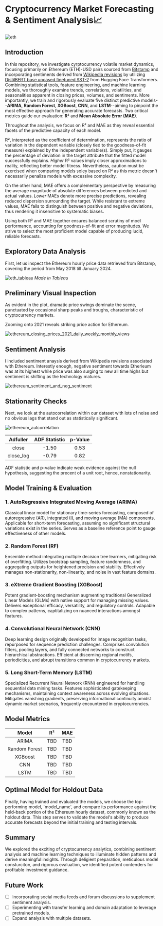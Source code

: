 # Cryptocurrency Market Forecasting & Sentiment Analysis📈

![eth](https://github.com/bryan-ortiz0/ETHtractor/assets/130245932/cdf14b5c-10ae-4326-bb17-7fd548eeba27)

## Introduction
In this repository, we investigate cyrptocurrency volatile market dynamics, focusing primarily on Ethereum (ETH)-USD pairs sourced from [Bitstamp](https://www.bitstamp.net/markets/eth/usd/) and incorporating sentiments derived from [Wikipedia revisions](https://en.wikipedia.org/w/index.php?title=Ethereum&action=history) by utilizing [DistilBERT base uncased finetuned SST-2](https://huggingface.co/distilbert-base-uncased-finetuned-sst-2-english) from Hugging Face Transformers. Combining statistical tools, feature engineering, and machine learning models, we thoroughly examine trends, correlations, volatilities, and seasonalities apparent in closing prices, volumes, and sentiments. More importantly, we train and rigorously evaluate five distinct predictive models--**ARIMA**, **Random Forest**, **XGBoost**, **CNN**, and **LSTM**--aiming to pinpoint the most effective approach for generating accurate forecasts. Two critical metrics guide our evaluation: **R²** and **Mean Absolute Error (MAE)**.

Throughout the analysis, we focus on R² and MAE as they reveal essential facets of the predictive capacity of each model.

R², interpreted as the coefficient of determination, represents the ratio of variation in the dependent variable (closely tied to the goodness-of-fit measure) explained by the independent variable(s). Simply put, it gauges the percentage of deviation in the target attribute that the fitted model successfully explains. *Higher* R² values imply closer approximations to reality, reflecting better model fitness. Nevertheless, caution must be exercised when comparing models soley based on R² as this metric doesn't necessarily penalize models with excessive complexity. 

On the other hand, MAE offers a complementary perspective by measuring the average magnitude of absolute differences between predicted and actual values. *Lower* MAEs denote more precise predictions, revealing reduced dispersion surrounding the target. While resistant to extreme values, MAE fails to distinguish between positive and negative deviations, thus rendering it insensitive to systematic biases.

Using both R² and MAE together ensures balanced scrutiny of moel performance, accounting for goodness-of-fit and error magnitudes. We strive to select the most proficient model capable of producing lucid, reliable forecasts.

## Exploratory Data Analysis
First, let us inspect the Ethereum hourly price data retrieved from Bitstamp, covering the period from May 2018 till January 2024.

![eth_tableau](https://github.com/bryan-ortiz0/ETHtractor/assets/130245932/7ce93a62-f283-45af-b31e-4dad2a765dfd)
*Made in Tableau*

## Preliminary Visual Inspection
As evident in the plot, dramatic price swings dominate the scene, punctuated by occasional sharp peaks and troughs, characteristic of cryptocurrency markets. 

Zooming onto 2021 reveals striking price action for Ethereum.

![ethereum_closing_prices_2021_daily_weekly_monthly_views](https://github.com/bryan-ortiz0/ETHtractor/assets/130245932/76fdd41e-2e0e-46eb-9ae3-384cb3cb2725)

## Sentiment Analysis
I included sentiment anaysis derived from Wikipedia revisions associated with Ethereum. Interestly enough, negative sentiment towards Etherleum was at its highest while price was also surging to new all time highs but sentiment is shifting as the technology matures.

![ethereum_sentiment_and_neg_sentiment](https://github.com/bryan-ortiz0/ETHtractor/assets/130245932/b1989a65-77c3-4ce0-b2e6-8dd41d728245)

## Stationarity Checks
Next, we look at the autocorrelation within our dataset with lots of noise and no obvious lags that stand out as statistically significant.

![ethereum_autcorrelation](https://github.com/bryan-ortiz0/ETHtractor/assets/130245932/f2260f27-45e4-49df-949e-b0b5026b223f)

| Adfuller | ADF Statistic | p-Value | 
| :------: | :------------:| :-----: |
| close    | -1.50         | 0.53    |
| close_log| -0.79         | 0.82    |

ADF statistic and p-value indicate weak evidence against the null hypothesis, suggesting the precent of a unit root, hence, nonstationarity.

## Model Training & Evaluation
### 1. AutoRegressive Integrated Moving Average (ARIMA)
Classical linear model for stationary time-series forecasting, composed of autoregressive (AR), integrated (I), and moving average (MA) components. Applicable for short-term forecasting, assuming no significant structural variations exist in the series. Serves as a baseline reference point to gauge effectiveness of other models.
### 2. Random Forest (RF)
Ensemble method integrating multiple decision tree learners, mitigating risk of overfitting. Utilizes bootstrap sampling, feature randomness, and aggregating outputs for heightened precision and stability. Effectively manages non-stationarity, non-linearity, and noise in vast feature domains.
### 3. eXtreme Gradient Boosting (XGBoost)
Potent gradient-boosting mechanism augmenting traditional Generalized Linear Models (GLMs) with native support for managing missing values. Delivers exceptional efficacy, versatility, and regulatory controls. Adapable to complex patterns, captitalizing on nuanced interactions amongst features.
### 4. Convolutional Neural Network (CNN)
Deep learning design originally developed for image recognition tasks, repurposed for sequence prediction challenges. Comprises convolution filters, pooling layers, and fully connected networks to construct hierarchical abstractions. Efficient at discerning regional motifs, periodicities, and abrupt transitions common in cryptocurrency markets.
### 5. Long Short-Term Memory (LSTM)
Specialized Recurrent Neural Network (RNN) engineered for handling sequential data mining tasks. Features sophisticated gatekeeping mechanisms, maintaining context awareness across evolving situations. Mitigates vanishing gradients, preserving informational continuity amidst dynamic market scenarios, frequently encountered in cryptocurrencies.

## Model Metrics
| Model | R² | MAE |
| :---: | :-: | :-: |
| ARIMA | TBD | TBD|
| Random Forest | TBD | TBD |
| XGBoost | TBD | TBD |
| CNN | TBD | TBD | 
| LSTM | TBD | TBD |

## Optimal Model for Holdout Data
Finally, having trained and evaluated the models, we choose the top-performing model, 'model_name', and compare its performance against the held-back portion of the Ethereum hourly dataset, commonly known as the holdout data. This step serves to validate the model's ability to produce accurate forecasts beyond the initial training and testing intervals.

## Summary
We explored the exciting of cryptocurrency analytics, combining sentiment analysis and machine learning techniques to illuminate hidden patterns and derive meaningful insights. Through deligient preparation, meticulous model consturciton, and rigorous evaluation, we identified potent contenders for profitable investment guidance. 

## Future Work
- [ ] Incorporating social media feeds and forum discussions to supplement sentiment analysis.
- [ ] Experimenting with transfer learning and domain adaptation to leverage pretrained models.
- [ ] Expand analysis with multiple datasets.
